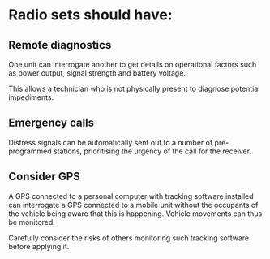 [Title]: # (Capabilities)
[Order]: # (8)

# Radio sets should have: 

##	Remote diagnostics

One unit can interrogate another to get details on operational factors such as power output, signal strength and battery voltage. 

This allows a technician who is not physically present to diagnose potential impediments.

##	Emergency calls

Distress signals can be automatically sent out to a number of pre-programmed stations, prioritising the urgency of the call for the receiver.

## Consider GPS

A GPS connected to a personal computer with tracking software installed can interrogate a GPS connected to a mobile unit without the occupants of the vehicle being aware that this is happening. Vehicle movements can thus be monitored. 

Carefully consider the risks of others monitoring such tracking software before applying it.


